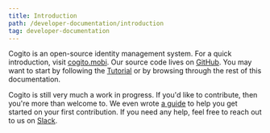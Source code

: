 ```yaml
---
title: Introduction
path: /developer-documentation/introduction
tag: developer-documentation
---
```

Cogito is an open-source identity management system. For a quick introduction,
visit [cogito.mobi]. Our source code lives on
[GitHub](https://github.com/philips-software/cogito). You may want to start by
following the [Tutorial](/developer-documentation/tutorial) or by browsing
through the rest of this documentation.

Cogito is still very much a work in progress. If you'd like to contribute, then
you're more than welcome to. We even wrote
[a guide](https://github.com/philips-software/cogito/blob/master/Contributing.md)
to help you get started on your first contribution. If you need any help, feel
free to reach out to us on [Slack](https://philips-software-slackin.now.sh/).

[cogito.mobi]: https://cogito.mobi
